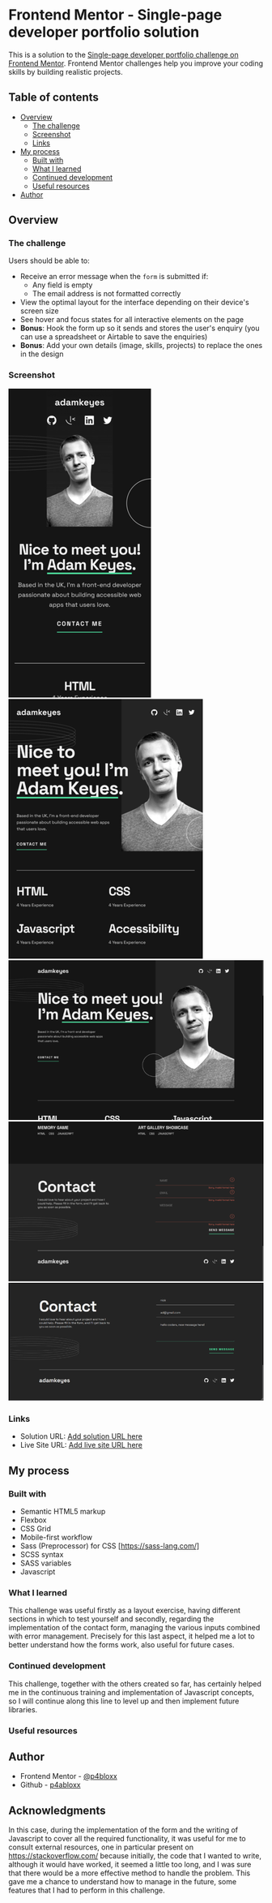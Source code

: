 # Frontend Mentor - Single-page developer portfolio solution

This is a solution to the [Single-page developer portfolio challenge on Frontend Mentor](https://www.frontendmentor.io/challenges/singlepage-developer-portfolio-bBVj2ZPi-x). Frontend Mentor challenges help you improve your coding skills by building realistic projects.

## Table of contents

- [Overview](#overview)
  - [The challenge](#the-challenge)
  - [Screenshot](#screenshot)
  - [Links](#links)
- [My process](#my-process)
  - [Built with](#built-with)
  - [What I learned](#what-i-learned)
  - [Continued development](#continued-development)
  - [Useful resources](#useful-resources)
- [Author](#author)

## Overview

### The challenge

Users should be able to:

- Receive an error message when the `form` is submitted if:
  - Any field is empty
  - The email address is not formatted correctly
- View the optimal layout for the interface depending on their device's screen size
- See hover and focus states for all interactive elements on the page
- **Bonus**: Hook the form up so it sends and stores the user's enquiry (you can use a spreadsheet or Airtable to save the enquiries)
- **Bonus**: Add your own details (image, skills, projects) to replace the ones in the design

### Screenshot

![](./SCREENSHOTS/Mobile%20size.png)
![](./SCREENSHOTS/Tablet%20size.png)
![](./SCREENSHOTS/Desktop%20size.png)
![](./SCREENSHOTS/Desktop%20-%20error%20form.png)
![](./SCREENSHOTS/Desktop%20-%20input%20form%20and%20hover%20state.png)

### Links

- Solution URL: [Add solution URL here](https://your-solution-url.com)
- Live Site URL: [Add live site URL here](https://your-live-site-url.com)

## My process

### Built with

- Semantic HTML5 markup
- Flexbox
- CSS Grid
- Mobile-first workflow
- Sass (Preprocessor) for CSS [https://sass-lang.com/]
- SCSS syntax
- SASS variables
- Javascript

### What I learned

This challenge was useful firstly as a layout exercise, having different sections in which to test yourself and secondly, regarding the implementation of the contact form, managing the various inputs combined with error management.
Precisely for this last aspect, it helped me a lot to better understand how the forms work, also useful for future cases.

### Continued development

This challenge, together with the others created so far, has certainly helped me in the continuous training and implementation of Javascript concepts, so I will continue along this line to level up and then implement future libraries.

### Useful resources

## Author

- Frontend Mentor - [@p4bloxx](https://www.frontendmentor.io/profile/p4bloxx)
- Github - [p4abloxx](https://github.com/p4bloxx)

## Acknowledgments

In this case, during the implementation of the form and the writing of Javascript to cover all the required functionality, it was useful for me to consult external resources, one in particular present on https://stackoverflow.com/ because initially, the code that I wanted to write, although it would have worked, it seemed a little too long, and I was sure that there would be a more effective method to handle the problem.
This gave me a chance to understand how to manage in the future, some features that I had to perform in this challenge.
